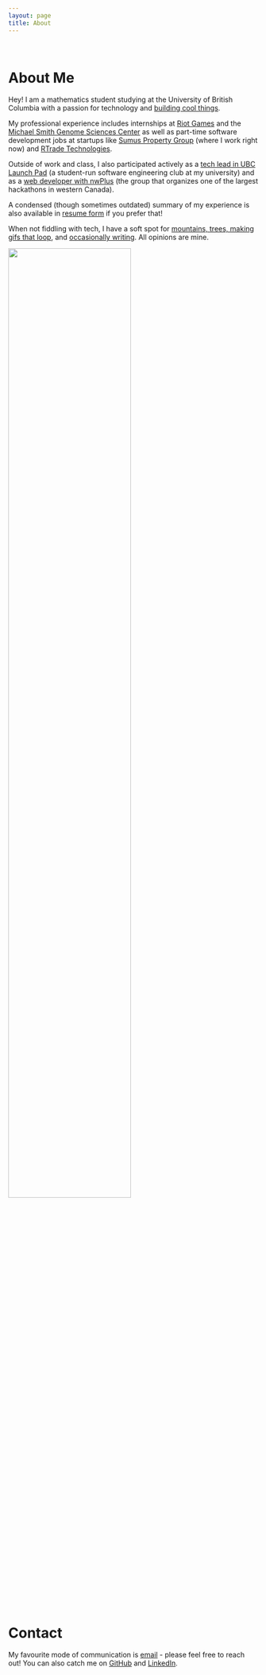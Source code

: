 ```yaml
---
layout: page
title: About
---
```


<br />

# About Me

Hey! I am a mathematics student studying at the University of British Columbia
with a passion for technology and [building cool things](https://bobheadxi.dev/open-source/).

My professional experience includes internships at [Riot Games](/riot-games) and
the [Michael Smith Genome Sciences Center](/bcgsc) as well as part-time software
development jobs at startups like [Sumus Property Group](/sumus)
(where I work right now) and [RTrade Technologies](/rtrade-techologies/).

Outside of work and class, I also participated actively as
a [tech lead in UBC Launch Pad](https://bobheadxi.dev/tags/#launch-pad)
(a student-run software engineering club at my university) and as a
[web developer with nwPlus](https://bobheadxi.dev/nwhacks2019/) (the group
that organizes one of the largest hackathons in western Canada).

A condensed (though sometimes outdated) summary of my experience is also available
in [resume form](https://resume.bobheadxi.dev) if you prefer that!

When not fiddling with tech, I have a soft spot for
[mountains, trees, making gifs that loop](https://pics.bobheadxi.dev/),
and [occasionally writing](https://bobheadxi.dev/blog/). All opinions are mine.

<img src="https://68.media.tumblr.com/f951837326bdcfd98d3c2cead3a1f04b/tumblr_p6rtkzXYNX1rg86u5o1_1280.gif" width="70%">

<br />

# Contact

My favourite mode of communication is [email](mailto:robert@bobheadxi.dev) -
please feel free to reach out! You can also catch me on [GitHub](https://github.com/bobheadxi)
and [LinkedIn](https://www.linkedin.com/in/robert-lin/).

<br />
